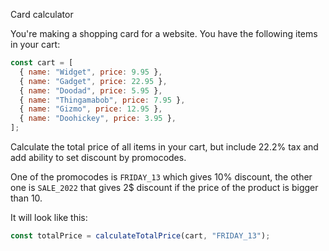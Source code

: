 Card calculator

You're making a shopping card for a website. You have the following items in your cart:

```js
const cart = [
  { name: "Widget", price: 9.95 },
  { name: "Gadget", price: 22.95 },
  { name: "Doodad", price: 5.95 },
  { name: "Thingamabob", price: 7.95 },
  { name: "Gizmo", price: 12.95 },
  { name: "Doohickey", price: 3.95 },
];
```

Calculate the total price of all items in your cart, but include 22.2% tax and add ability to set discount by promocodes.

One of the promocodes is `FRIDAY_13` which gives 10% discount, the other one is `SALE_2022` that gives 2$ discount if the price of the product is bigger than 10. 

It will look like this:

```js
const totalPrice = calculateTotalPrice(cart, "FRIDAY_13");
```
